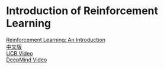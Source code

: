 # Introduction of Reinforcement Learning  

[Reinforcement Learning: An Introduction](http://incompleteideas.net/book/the-book-2nd.html)  
[中文版](https://rl.qiwihui.com/zh_CN/latest/index.html)  
[UCB Video](https://www.youtube.com/watch?v=Q4kF8sfggoI&list=PLkFD6_40KJIznC9CDbVTjAF2oyt8_VAe3)  
[DeepMind Video](https://www.youtube.com/watch?v=2pWv7GOvuf0&list=PLqYmG7hTraZDM-OYHWgPebj2MfCFzFObQ)  
